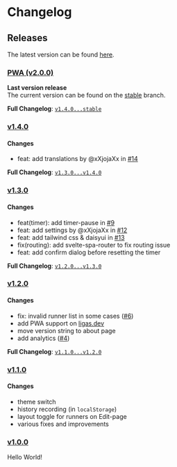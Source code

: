 # Changelog

## Releases

The latest version can be found [here](https://ligas.dev).

### [PWA (v2.0.0)](https://github.com/tametsi/ligas/tree/stable)

**Last version release**  
The current version can be found on the [stable](https://github.com/tametsi/ligas/tree/stable) branch.

**Full Changelog**: [`v1.4.0...stable`](https://github.com/tametsi/ligas/compare/v1.4.0...stable)

### [v1.4.0](https://github.com/tametsi/ligas/tree/v1.4.0)

#### Changes

- feat: add translations by @xXjojaXx in [#14](https://github.com/tametsi/ligas/pull/14)

**Full Changelog**: [`v1.3.0...v1.4.0`](https://github.com/tametsi/ligas/compare/v1.3.0...v1.4.0)

### [v1.3.0](https://github.com/tametsi/ligas/tree/v1.3.0)

#### Changes

- feat(timer): add timer-pause in [#9](https://github.com/tametsi/ligas/pull/9)
- feat: add settings by @xXjojaXx in [#12](https://github.com/tametsi/ligas/pull/12)
- feat: add tailwind css & daisyui in [#13](https://github.com/tametsi/ligas/pull/13)
- fix(routing): add svelte-spa-router to fix routing issue
- feat: add confirm dialog before resetting the timer

**Full Changelog**: [`v1.2.0...v1.3.0`](https://github.com/tametsi/ligas/compare/v1.2.0...v1.3.0)

### [v1.2.0](https://github.com/tametsi/ligas/tree/v1.2.0)

#### Changes

- fix: invalid runner list in some cases ([#6](https://github.com/tametsi/ligas/issues/6))
- add PWA support on [ligas.dev](https://ligas.dev)
- move version string to about page
- add analytics ([#4](https://github.com/tametsi/ligas/pull/4))

**Full Changelog**: [`v1.1.0...v1.2.0`](https://github.com/tametsi/ligas/compare/v1.1.0...v1.2.0)

### [v1.1.0](https://github.com/tametsi/ligas/releases/tag/v1.1.0)

#### Changes

- theme switch
- history recording (in `localStorage`)
- layout toggle for runners on Edit-page
- various fixes and improvements

### [v1.0.0](https://github.com/tametsi/ligas/releases/tag/v1.0.0)

Hello World!
